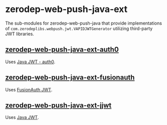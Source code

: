 # zerodep-web-push-java-ext

The sub-modules for zerodep-web-push-java that provide implementations
of `com.zerodeplibs.webpush.jwt.VAPIDJWTGenerator` utilizing third-party JWT libraries.

## [zerodep-web-push-java-ext-auth0](./zerodep-web-push-java-ext-auth0/README.md)

Uses [Java JWT - auth0](https://github.com/auth0/java-jwt).

## [zerodep-web-push-java-ext-fusionauth](./zerodep-web-push-java-ext-fusionauth/README.md)

Uses [FusionAuth JWT](https://github.com/fusionauth/fusionauth-jwt).

## [zerodep-web-push-java-ext-jjwt](./zerodep-web-push-java-ext-jjwt/README.md)

Uses [Java JWT](https://github.com/jwtk/jjwt).

##  



